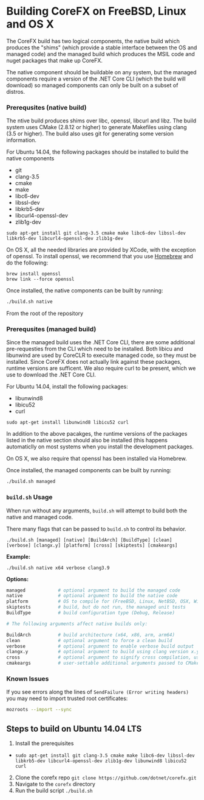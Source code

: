 Building CoreFX on FreeBSD, Linux and OS X
==========================================

The CoreFX build has two logical components, the native build which produces the
"shims" (which provide a stable interface between the OS and managed code) and
the managed build which produces the MSIL code and nuget packages that make up
CoreFX.

The native component should be buildable on any system, but the managed
components require a version of the .NET Core CLI (which the build will
download) so managed components can only be built on a subset of distros.

### Prerequsites (native build)

The ntive build produces shims over libc, openssl, libcurl and libz. The build
system uses CMake (2.8.12 or higher) to generate Makefiles using clang (3.5 or
higher).  The build also uses git for generating some version information.

For Ubuntu 14.04, the following packages should be installed to build the native
components

* git
* clang-3.5
* cmake
* make
* libc6-dev
* libssl-dev
* libkrb5-dev
* libcurl4-openssl-dev
* zlib1g-dev

`sudo apt-get install git clang-3.5 cmake make libc6-dev libssl-dev libkrb5-dev
libcurl4-openssl-dev zlib1g-dev`

On OS X, all the needed libraries are provided by XCode, with the exception of
openssl. To install openssl, we recommend that you use
[Homebrew](http://brew.sh) and do the following:

```
brew install openssl
brew link --force openssl
```

Once installed, the native components can be built by running:

```bash
./build.sh native
```

From the root of the repository

### Prerequsites (managed build)

Since the managed build uses the .NET Core CLI, there are some additional
pre-requesties from the CLI which need to be installed. Both libicu and
libunwind are used by CoreCLR to execuite managed code, so they must be
installed. Since CoreFX does not actually link against these packages, runtime
versions are sufficent.  We also require curl to be present, which we use to
download the .NET Core CLI.

For Ubuntu 14.04, install the following packages:

* libunwind8
* libicu52
* curl

`sudo apt-get install libunwind8 libicu52 curl`

In addition to the above pacakges, the runtime versions of the packages listed
in the native section should also be installed (this happens automaticlly on
most systems when you install the development packages.

On OS X, we also require that openssl has been installed via Homebrew.

Once installed, the managed components can be built by running:

```bash
./build.sh managed
```

### `build.sh` Usage
When run without any arguments, `build.sh` will attempt to build both the native
and managed code.

There many flags that can be passed to `build.sh` to control its behavior.

`./build.sh [managed] [native] [BuildArch] [BuildType] [clean] [verbose] [clangx.y] [platform] [cross] [skiptests] [cmakeargs]`

**Example:**

`./build.sh native x64 verbose clang3.9`

**Options:**

```bash
managed            # optional argument to build the managed code
native             # optional argument to build the native code
platform           # OS to compile for (FreeBSD, Linux, NetBSD, OSX, Windows)
skiptests          # build, but do not run, the managed unit tests
BuildType          # build configuration type (Debug, Release)

# The following arguments affect native builds only:

BuildArch          # build architecture (x64, x86, arm, arm64)
clean              # optional argument to force a clean build
verbose            # optional argument to enable verbose build output
clangx.y           # optional argument to build using clang version x.y
cross              # optional argument to signify cross compilation, uses ROOTFS_DIR environment variable if set
cmakeargs          # user-settable additional arguments passed to CMake

```
### Known Issues
If you see errors along the lines of `SendFailure (Error writing headers)` you may need to import trusted root certificates:

```sh
mozroots --import --sync
```

## Steps to build on Ubuntu 14.04 LTS


1. Install the prerequisites
 * `sudo apt-get install git clang-3.5 cmake make libc6-dev libssl-dev
   libkrb5-dev libcurl4-openssl-dev zlib1g-dev libunwind8 libicu52 curl`
2. Clone the corefx repo `git clone https://github.com/dotnet/corefx.git`
3. Navigate to the `corefx` directory
4. Run the build script `./build.sh`
